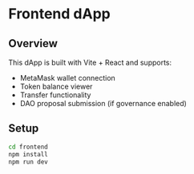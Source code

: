 # Frontend dApp

## Overview
This dApp is built with Vite + React and supports:
- MetaMask wallet connection
- Token balance viewer
- Transfer functionality
- DAO proposal submission (if governance enabled)

## Setup
```bash
cd frontend
npm install
npm run dev
```

